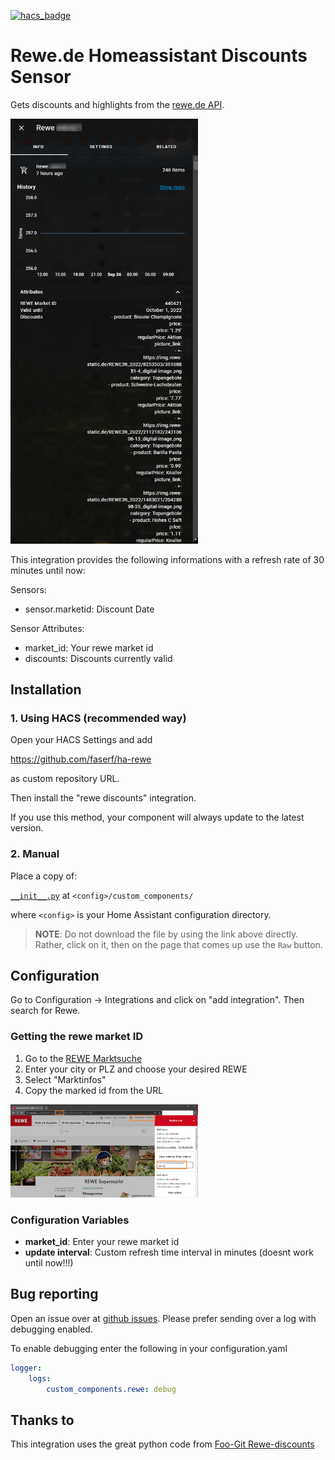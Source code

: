 [![hacs_badge](https://img.shields.io/badge/HACS-Custom-orange.svg)](https://github.com/custom-components/hacs)
# Rewe.de Homeassistant Discounts Sensor
Gets discounts and highlights from the [rewe.de API](https://shop.rewe.de/mc/api/markets-stationary).

<img src="images/sensor.png" alt="Rewe.de Sensor" width="300px">




This integration provides the following informations with a refresh rate of 30 minutes until now:


Sensors:

- sensor.marketid: Discount Date

Sensor Attributes:

- market_id: Your rewe market id
- discounts: Discounts currently valid

## Installation
### 1. Using HACS (recommended way)

Open your HACS Settings and add

https://github.com/faserf/ha-rewe

as custom repository URL.

Then install the "rewe discounts" integration.

If you use this method, your component will always update to the latest version.

### 2. Manual
Place a copy of:

[`__init__.py`](custom_components/rewe) at `<config>/custom_components/`

where `<config>` is your Home Assistant configuration directory.

>__NOTE__: Do not download the file by using the link above directly. Rather, click on it, then on the page that comes up use the `Raw` button.

## Configuration

Go to Configuration -> Integrations and click on "add integration". Then search for Rewe.

### Getting the rewe market ID
1. Go to the [REWE Marktsuche](https://www.rewe.de/marktsuche)
2. Enter your city or PLZ and choose your desired REWE
3. Select "Marktinfos"
4. Copy the marked id from the URL

<img src="images/market_id.png" alt="Rewe.de Sensor" width="300px">

### Configuration Variables
- **market_id**: Enter your rewe market id
- **update interval**: Custom refresh time interval in minutes (doesnt work until now!!!)

## Bug reporting
Open an issue over at [github issues](https://github.com/FaserF/ha-rewe/issues). Please prefer sending over a log with debugging enabled.

To enable debugging enter the following in your configuration.yaml

```yaml
logger:
    logs:
        custom_components.rewe: debug
```

## Thanks to
This integration uses the great python code from [Foo-Git Rewe-discounts](https://github.com/foo-git/rewe-discounts)